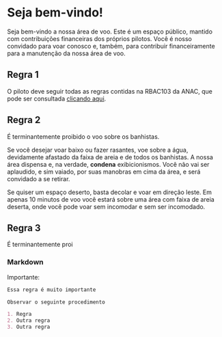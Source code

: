 # Seja bem-vindo!

Seja bem-vindo a nossa área de voo. Este é um espaço público, mantido com contribuições financeiras dos próprios pilotos. Você é nosso convidado para voar conosco e, também, para contribuir financeiramente para a manutenção da nossa área de voo.

## Regra 1

O piloto deve seguir todas as regras contidas na RBAC103 da ANAC, que pode ser consultada [clicando aqui](https://www.anac.gov.br/assuntos/legislacao/legislacao-1/rbha-e-rbac/rbac/rbac-103/@@display-file/arquivo_norma/RBAC103_EMD00%20-%20Retificado.pdf).

## Regra 2

É terminantemente proibido o voo sobre os banhistas. 

Se você desejar voar baixo ou fazer rasantes, voe sobre a água, devidamente afastado da faixa de areia e de todos os banhistas. A nossa área dispensa e, na verdade, **condena** exibicionismos. Você não vai ser aplaudido, e sim vaiado, por suas manobras em cima da área, e será convidado a se retirar.

Se quiser um espaço deserto, basta decolar e voar em direção leste. Em apenas 10 minutos de voo você estará sobre uma área com faixa de areia deserta, onde você pode voar sem incomodar e sem ser incomodado. 

## Regra 3

É terminantemente proi

### Markdown

Importante:

```markdown
Essa regra é muito importante

Observar o seguinte procedimento

1. Regra
2. Outra regra
3. Outra regra

```

